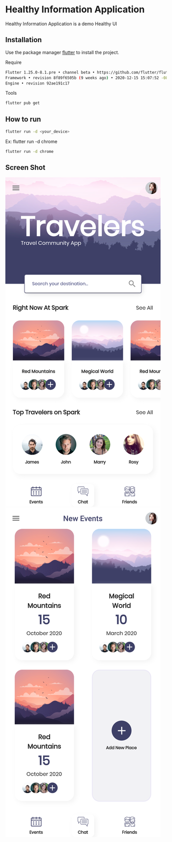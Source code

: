 # Healthy Information Application

Healthy Information Application is a demo Healthy UI

## Installation

Use the package manager [flutter](https://flutter.dev/docs/get-started/install) to install the project.

Require
```bash
Flutter 1.25.0-8.1.pre • channel beta • https://github.com/flutter/flutter.git
Framework • revision 8f89f6505b (9 weeks ago) • 2020-12-15 15:07:52 -0800
Engine • revision 92ae191c17
```

Tools
```bash
flutter pub get
```

## How to run

```bash
flutter run -d <your_device>
```
Ex: flutter run -d chrome

```bash
flutter run -d chrome
```

## Screen Shot
![](https://raw.githubusercontent.com/sun1211/travel_app/master/screenShot/Screenshot_1613906221.png)
![](https://raw.githubusercontent.com/sun1211/travel_app/master/screenShot/Screenshot_1613906225.png)